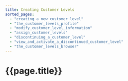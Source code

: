 ```yaml
---
title: Creating Customer Levels
sorted_pages:
  - "creating_a_new_customer_level"
  - "the_customer_levels_profile"
  - "modify_customer_level_information"
  - "assign_customer_levels"
  - "discontinuing_a_customer_level"
  - "view_and_activate_a_discontinued_customer_level"
  - "the_customer_levels_browser"
---
```

# {{page.title}}
